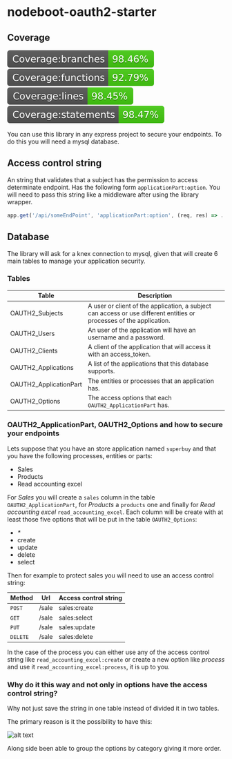 # nodeboot-oauth2-starter

## Coverage

<img src="./badges/badge-branches.svg">
<img src="./badges/badge-functions.svg">
<img src="./badges/badge-lines.svg">
<img src="./badges/badge-statements.svg">

You can use this library in any express project to secure your endpoints. To do this you will need a mysql database.

## Access control string

An string that validates that a subject has the permission to access determinate endpoint. Has the following form `applicationPart:option`. You will need to pass this string like a middleware after using the library wrapper.

```javascript
app.get('/api/someEndPoint', 'applicationPart:option', (req, res) => ...)
```

## Database

The library will ask for a knex connection to mysql, given that will create 6 main tables to manage your application security.

### Tables

| Table                  | Description                                                                                                          |
| ---------------------- | -------------------------------------------------------------------------------------------------------------------- |
| OAUTH2_Subjects        | A user or client of the application, a subject can access or use different entities or processes of the application. |
| OAUTH2_Users           | An user of the application will have an username and a password.                                                     |
| OAUTH2_Clients         | A client of the application that will access it with an access_token.                                                |
| OAUTH2_Applications    | A list of the applications that this database supports.                                                              |
| OAUTH2_ApplicationPart | The entities or processes that an application has.                                                                   |
| OAUTH2_Options         | The access options that each `OAUTH2_ApplicationPart` has.                                                           |

### OAUTH2_ApplicationPart, OAUTH2_Options and how to secure your endpoints

Lets suppose that you have an store application named `superbuy` and that you have the following processes, entities or parts:

- Sales
- Products
- Read accounting excel

For _Sales_ you will create a `sales` column in the table `OAUTH2_ApplicationPart`, for _Products_ a `products` one and finally for _Read accounting excel_ `read_accounting_excel`.
Each column will be create with at least those five options that will be put in the table `OAUTH2_Options`:

- _\*_
- create
- update
- delete
- select

Then for example to protect sales you will need to use an access control string:

| Method   | Url   | Access control string |
| -------- | ----- | --------------------- |
| `POST`   | /sale | sales:create          |
| `GET`    | /sale | sales:select          |
| `PUT`    | /sale | sales:update          |
| `DELETE` | /sale | sales:delete          |

In the case of the process you can either use any of the access control string like `read_accounting_excel:create` or create a new option like _process_ and use it `read_accounting_excel:process`, it is up to you.

### Why do it this way and not only in options have the access control string?

Why not just save the string in one table instead of divided it in two tables.

The primary reason is it the possibility to have this:

![alt text](https://i.ibb.co/t2T5FSF/WQEGG.png)

Along side been able to group the options by category giving it more order.
